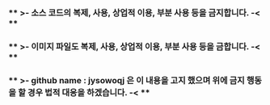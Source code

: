 ### ** >- 소스 코드의 복제, 사용, 상업적 이용, 부분 사용 등을 금지합니다. -< **
### ** >- 이미지 파일도 복제, 사용, 상업적 이용, 부분 사용 등을 금합니다. -< **
### ** >- github name : jysowoqj 은 이 내용을 고지 했으며 위에 금지 행동을 할 경우 법적 대응을 하겠습니다. -< **
